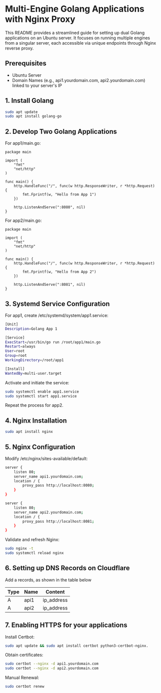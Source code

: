 # Multi-Engine Golang Applications with Nginx Proxy

This README provides a streamlined guide for setting up dual Golang applications on an Ubuntu server. It focuses on running multiple engines from a singular server, each accessible via unique endpoints through Nginx reverse proxy.

## Prerequisites

- Ubuntu Server
- Domain Names (e.g., api1.yourdomain.com, api2.yourdomain.com) linked to your server's IP

## 1. Install Golang

```bash
sudo apt update
sudo apt install golang-go
```

## 2. Develop Two Golang Applications

For app1/main.go:

```golang
package main

import (
    "fmt"
    "net/http"
)

func main() {
    http.HandleFunc("/", func(w http.ResponseWriter, r *http.Request) {
        fmt.Fprintf(w, "Hello from App 1")
    })

    http.ListenAndServe(":8080", nil)
}
```

For app2/main.go:

```golang
package main

import (
    "fmt"
    "net/http"
)

func main() {
    http.HandleFunc("/", func(w http.ResponseWriter, r *http.Request) {
        fmt.Fprintf(w, "Hello from App 2")
    })

    http.ListenAndServe(":8081", nil)
}
```

## 3. Systemd Service Configuration

For app1, create /etc/systemd/system/app1.service:

```bash
[Unit]
Description=Golang App 1

[Service]
ExecStart=/usr/bin/go run /root/app1/main.go
Restart=always
User=root
Group=root
WorkingDirectory=/root/app1

[Install]
WantedBy=multi-user.target
```

Activate and initiate the service:

```bash
sudo systemctl enable app1.service
sudo systemctl start app1.service
```

Repeat the process for app2.

## 4. Nginx Installation

```bash
sudo apt install nginx
```

## 5. Nginx Configuration

Modify /etc/nginx/sites-available/default:

```bash
server {
    listen 80;
    server_name api1.yourdomain.com;
    location / {
        proxy_pass http://localhost:8080;
    }
}

server {
    listen 80;
    server_name api2.yourdomain.com;
    location / {
        proxy_pass http://localhost:8081;
    }
}
```

Validate and refresh Nginx:

```bash
sudo nginx -t
sudo systemctl reload nginx
```

## 6. Setting up DNS Records on Cloudflare

Add a records, as shown in the table below

| Type | Name | Content     |
|------|------|-------------|
| A    | api1 | ip_address  |
| A    | api2 | ip_address  |

## 7. Enabling HTTPS for your applications

Install Certbot:

```bash
sudo apt update && sudo apt install certbot python3-certbot-nginx.
```

Obtain certificates:

```bash
sudo certbot --nginx -d api1.yourdomain.com
sudo certbot --nginx -d api2.yourdomain.com
```

Manual Renewal:

```bash
sudo certbot renew
```
